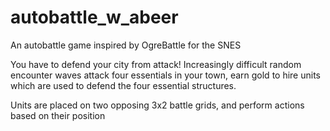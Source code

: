 # autobattle_w_abeer
An autobattle game inspired by OgreBattle for the SNES

You have to defend your city from attack!
Increasingly difficult random encounter waves attack four essentials in your town, 
earn gold to hire units which are used to defend the four essential structures.

Units are placed on two opposing 3x2 battle grids, and perform actions based on their position
